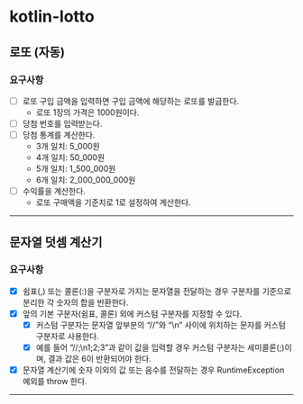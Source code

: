 # kotlin-lotto

## 로또 (자동)

### 요구사항
- [ ] 로또 구입 금액을 입력하면 구입 금액에 해당하는 로또를 발급한다.
  - 로또 1장의 가격은 1000원이다.
- [ ] 당첨 번호를 입력받는다.
- [ ] 당첨 통계를 계산한다.
  - 3개 일치: 5_000원
  - 4개 일치: 50_000원
  - 5개 일치: 1_500_000원
  - 6개 일치: 2_000_000_000원
- [ ] 수익률을 계산한다.
  - 로또 구매액을 기준치로 1로 설정하여 계산한다.


---

## 문자열 덧셈 계산기

### 요구사항
- [x] 쉼표(,) 또는 콜론(:)을 구분자로 가지는 문자열을 전달하는 경우 구분자를 기준으로 분리한 각 숫자의 합을 반환한다.
- [x] 앞의 기본 구분자(쉼표, 콜론) 외에 커스텀 구분자를 지정할 수 있다.
  - [x] 커스텀 구분자는 문자열 앞부분의 “//”와 “\n” 사이에 위치하는 문자를 커스텀 구분자로 사용한다.
  - [x] 예를 들어 “//;\n1;2;3”과 같이 값을 입력할 경우 커스텀 구분자는 세미콜론(;)이며, 결과 값은 6이 반환되어야 한다.
- [x] 문자열 계산기에 숫자 이외의 값 또는 음수를 전달하는 경우 RuntimeException 예외를 throw 한다.

---